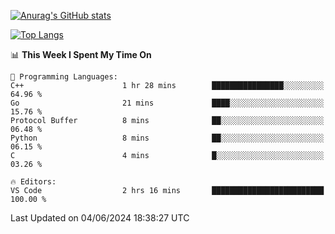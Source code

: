 [![Anurag's GitHub stats](https://github-readme-stats.vercel.app/api?username=wugouzi&count_private=true)](https://github.com/anuraghazra/github-readme-stats)

[![Top Langs](https://github-readme-stats.vercel.app/api/top-langs/?username=wugouzi&layout=compact&count_private=true&hide=html)](https://github.com/anuraghazra/github-readme-stats)

<!--START_SECTION:waka-->
📊 **This Week I Spent My Time On** 

```text
💬 Programming Languages: 
C++                      1 hr 28 mins        ████████████████░░░░░░░░░   64.96 % 
Go                       21 mins             ████░░░░░░░░░░░░░░░░░░░░░   15.76 % 
Protocol Buffer          8 mins              ██░░░░░░░░░░░░░░░░░░░░░░░   06.48 % 
Python                   8 mins              ██░░░░░░░░░░░░░░░░░░░░░░░   06.15 % 
C                        4 mins              █░░░░░░░░░░░░░░░░░░░░░░░░   03.26 % 

🔥 Editors: 
VS Code                  2 hrs 16 mins       █████████████████████████   100.00 % 
```


 Last Updated on 04/06/2024 18:38:27 UTC
<!--END_SECTION:waka-->

<!--
**wugouzi/wugouzi** is a ✨ _special_ ✨ repository because its `README.md` (this file) appears on your GitHub profile.

Here are some ideas to get you started:

- 🔭 I’m currently working on ...
- 🌱 I’m currently learning ...
- 👯 I’m looking to collaborate on ...
- 🤔 I’m looking for help with ...
- 💬 Ask me about ...
- 📫 How to reach me: ...
- 😄 Pronouns: ...
- ⚡ Fun fact: ...
-->
